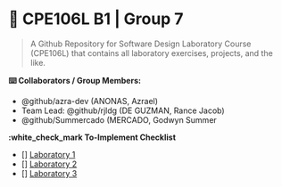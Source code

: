 # :rocket: CPE106L B1 | Group 7
 
> A Github Repository for Software Design Laboratory Course (CPE106L) that contains all laboratory exercises, projects, and the like.

**:keyboard: Collaborators / Group Members:**
* @github/azra-dev (ANONAS, Azrael)
* Team Lead: @github/rjldg (DE GUZMAN, Rance Jacob)
* @github/Summercado (MERCADO, Godwyn Summer 

**:white_check_mark To-Implement Checklist**
- [] [Laboratory 1](https://mymailmapuaedu-my.sharepoint.com/:f:/g/personal/dapadilla_mapua_edu_ph/ElyWUqAlOs5Du9H3PNoXq34BgT4NCx18zmiSt3aYyoT_yg?e=aU33Yz)
- [] [Laboratory 2](https://mymailmapuaedu-my.sharepoint.com/:f:/g/personal/dapadilla_mapua_edu_ph/Emn4QmxQ8i5HjTbpUKAaDw8BvtJT0-vnncwpXudRmPdQkQ?e=5ImInI)
- [] [Laboratory 3](https://mymailmapuaedu-my.sharepoint.com/:f:/g/personal/dapadilla_mapua_edu_ph/EiyvKCz6p2hMt_iH1GJlQloB4rRlM2jINBCuZrCadXO0_w?e=ZAbMiL)

